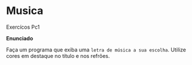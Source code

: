 # Musica
Exercícos Pc1 

**Enunciado**

Faça um programa que exiba uma `letra de música a sua escolha`. Utilize cores em destaque no título e nos refrões.

